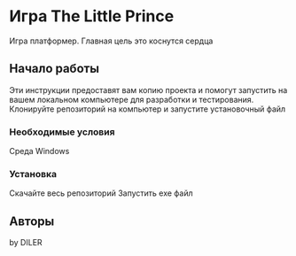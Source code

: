 # Игра The Little Prince
Игра платформер. Главная цель это коснутся сердца 
## Начало работы
Эти инструкции предоставят вам копию проекта и помогут запустить на вашем локальном компьютере для разработки и тестирования.
Клонируйте репозиторий на компьютер и запустите установочный файл
### Необходимые условия
Среда Windows 
### Установка
Скачайте весь репозиторий 
Запустить exe файл
## Авторы
by DILER
